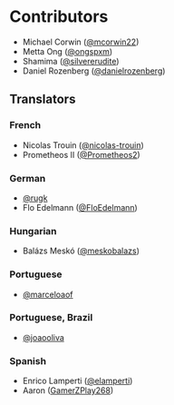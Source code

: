 # Contributors
 
 * Michael Corwin ([@mcorwin22](https://github.com/mcorwin22))
 * Metta Ong ([@ongspxm](https://github.com/ongspxm))
 * Shamima ([@silvererudite](https://github.com/silvererudite))
 * Daniel Rozenberg ([@danielrozenberg](https://github.com/danielrozenberg))

## Translators

### French

- Nicolas Trouin ([@nicolas-trouin](https://github.com/nicolas-trouin))
- Prometheos II ([@Prometheos2](https://github.com/Prometheos2))

### German

- [@rugk](https://github.com/rugk)
- Flo Edelmann ([@FloEdelmann](https://github.com/FloEdelmann))

### Hungarian

-  Balázs Meskó ([@meskobalazs](https://github.com/meskobalazs))

### Portuguese

- [@marceloaof](https://github.com/marceloaof)

### Portuguese, Brazil

- [@joaooliva](https://github.com/joaooliva)

### Spanish

- Enrico Lamperti ([@elamperti](https://github.com/elamperti))
- Aaron ([GamerZPlay268](https://github.com/GamerZPlay268))
